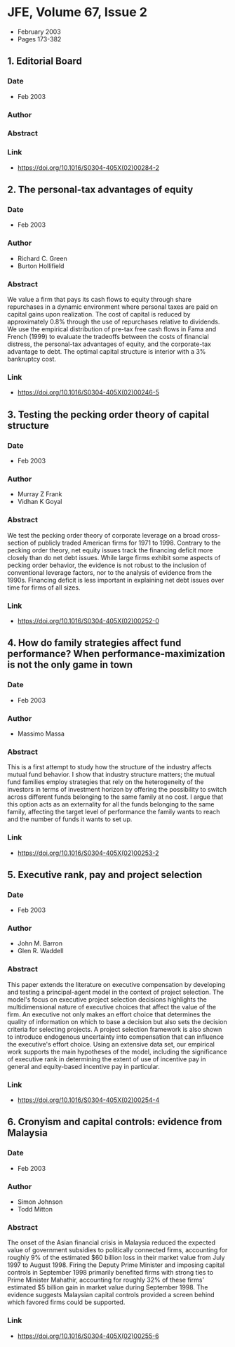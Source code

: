# JFE, Volume 67, Issue 2
- February 2003
- Pages 173-382

## 1. Editorial Board
### Date
- Feb 2003
### Author
### Abstract

### Link
- https://doi.org/10.1016/S0304-405X(02)00284-2

## 2. The personal-tax advantages of equity
### Date
- Feb 2003
### Author
- Richard C. Green
- Burton Hollifield
### Abstract
We value a firm that pays its cash flows to equity through share repurchases in a dynamic environment where personal taxes are paid on capital gains upon realization. The cost of capital is reduced by approximately 0.8% through the use of repurchases relative to dividends. We use the empirical distribution of pre-tax free cash flows in Fama and French (1999) to evaluate the tradeoffs between the costs of financial distress, the personal-tax advantages of equity, and the corporate-tax advantage to debt. The optimal capital structure is interior with a 3% bankruptcy cost.
### Link
- https://doi.org/10.1016/S0304-405X(02)00246-5

## 3. Testing the pecking order theory of capital structure
### Date
- Feb 2003
### Author
- Murray Z Frank
- Vidhan K Goyal
### Abstract
We test the pecking order theory of corporate leverage on a broad cross-section of publicly traded American firms for 1971 to 1998. Contrary to the pecking order theory, net equity issues track the financing deficit more closely than do net debt issues. While large firms exhibit some aspects of pecking order behavior, the evidence is not robust to the inclusion of conventional leverage factors, nor to the analysis of evidence from the 1990s. Financing deficit is less important in explaining net debt issues over time for firms of all sizes.
### Link
- https://doi.org/10.1016/S0304-405X(02)00252-0

## 4. How do family strategies affect fund performance? When performance-maximization is not the only game in town
### Date
- Feb 2003
### Author
- Massimo Massa
### Abstract
This is a first attempt to study how the structure of the industry affects mutual fund behavior. I show that industry structure matters; the mutual fund families employ strategies that rely on the heterogeneity of the investors in terms of investment horizon by offering the possibility to switch across different funds belonging to the same family at no cost. I argue that this option acts as an externality for all the funds belonging to the same family, affecting the target level of performance the family wants to reach and the number of funds it wants to set up.
### Link
- https://doi.org/10.1016/S0304-405X(02)00253-2

## 5. Executive rank, pay and project selection
### Date
- Feb 2003
### Author
- John M. Barron
- Glen R. Waddell
### Abstract
This paper extends the literature on executive compensation by developing and testing a principal-agent model in the context of project selection. The model's focus on executive project selection decisions highlights the multidimensional nature of executive choices that affect the value of the firm. An executive not only makes an effort choice that determines the quality of information on which to base a decision but also sets the decision criteria for selecting projects. A project selection framework is also shown to introduce endogenous uncertainty into compensation that can influence the executive's effort choice. Using an extensive data set, our empirical work supports the main hypotheses of the model, including the significance of executive rank in determining the extent of use of incentive pay in general and equity-based incentive pay in particular.
### Link
- https://doi.org/10.1016/S0304-405X(02)00254-4

## 6. Cronyism and capital controls: evidence from Malaysia
### Date
- Feb 2003
### Author
- Simon Johnson
- Todd Mitton
### Abstract
The onset of the Asian financial crisis in Malaysia reduced the expected value of government subsidies to politically connected firms, accounting for roughly 9% of the estimated $60 billion loss in their market value from July 1997 to August 1998. Firing the Deputy Prime Minister and imposing capital controls in September 1998 primarily benefited firms with strong ties to Prime Minister Mahathir, accounting for roughly 32% of these firms’ estimated $5 billion gain in market value during September 1998. The evidence suggests Malaysian capital controls provided a screen behind which favored firms could be supported.
### Link
- https://doi.org/10.1016/S0304-405X(02)00255-6

